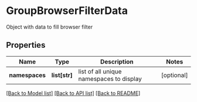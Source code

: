 # GroupBrowserFilterData

Object with data to fill browser filter
## Properties
Name | Type | Description | Notes
------------ | ------------- | ------------- | -------------
**namespaces** | **list[str]** | list of all unique namespaces to display | [optional] 

[[Back to Model list]](../README.md#documentation-for-models) [[Back to API list]](../README.md#documentation-for-api-endpoints) [[Back to README]](../README.md)


